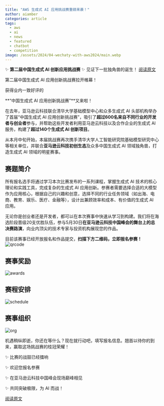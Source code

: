 ```yaml
---
title: "AWS 生成式 AI 应用挑战赛重磅来袭！"
author: aiamber
categories: article
tags:
  - aws
  - ai
  - news
  - featured
  - chatbot
  - competition
image: /assets/2024/04-wechaty-with-aws2024/main.webp
---
```


✨ **第二届中国生成式 AI 创新应用挑战赛** ✨
见证下一批独角兽的诞生！
[阅读原文](https://mp.weixin.qq.com/s/kDyn9qL54jr7NCKg--RIvA)

第二届中国生成式 AI 应用创新挑战赛拉开帷幕！

获得业内一致好评的

**“中国生成式 AI 应用创新挑战赛”**又来啦！

在去年，亚马逊云科技联合清华大学基础模型中心和众多生成式 AI 头部机构举办了首届“中国生成式 AI 应用创新挑战赛”，吸引了**超过600名来自不同行业的开发者与创业者**参与，并帮助这些开发者利用亚马逊云科技以及合作企业的生成式 AI 服务，构建了**超过140个生成式 AI 创新项目**。

从本月中旬开始，本届挑战赛再次携手清华大学人工智能研究院基础模型研究中心等相关单位，并联合**亚马逊云科技初创生态**及众多中国生成式 AI 领域独角兽，打造生成式 AI 领域的明星赛事。

## 赛题简介

所有报名选手将通过学习本次比赛发布的一系列课程，掌握生成式 AI 技术的核心理论和实践工具，完成复杂的生成式 AI 应用创新。参赛者需要选择合适的大模型作为应用核心，根据自己的兴趣和创意，选择不同的行业任务领域（如出海、电商、教育、娱乐、医疗、金融等），设计出兼顾效率和成本、有价值的生成式 AI 应用。

无论你是创业者还是开发者，都可以在本次赛事中快速从学习到构建。我们将在海选阶段晋级20支优胜队伍，参与5月30日**在亚马逊云科技中国峰会的舞台上的总决赛路演**，向业内顶尖的技术专家与投资机构展现您的作品。

目前该赛事已经开放报名和作品提交，**扫描下方二维码，立即报名参赛！**
![qrcode](/assets/2024/04-wechaty-with-aws2024/qrcode.webp)

## 赛事奖励

![awards](/assets/2024/04-wechaty-with-aws2024/awards.webp)

## 赛程安排

![schedule](/assets/2024/04-wechaty-with-aws2024/schedule.webp)

## 赛事组织

![org](/assets/2024/04-wechaty-with-aws2024/org.webp)

机遇稍纵即逝，你还在等什么？现在就行动吧，填写报名信息。翘首以待你的到来，赢取这场挑战赛的桂冠荣耀！

✨ 比赛的战鼓已经擂响

✨ 欢迎您报名参赛

✨ 在亚马逊云科技中国峰会现场巅峰相见

✨ 共同突破极限，为 AI 而战！

[阅读原文](https://mp.weixin.qq.com/s/kDyn9qL54jr7NCKg--RIvA)
